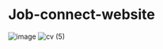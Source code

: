 
# Job-connect-website
 ![image](https://github.com/user-attachments/assets/31377cfa-19ae-4009-af0f-b5925861f290)
 ![cv (5)](https://github.com/user-attachments/assets/5a54a493-88ce-48bd-9a91-57d49e647042)



